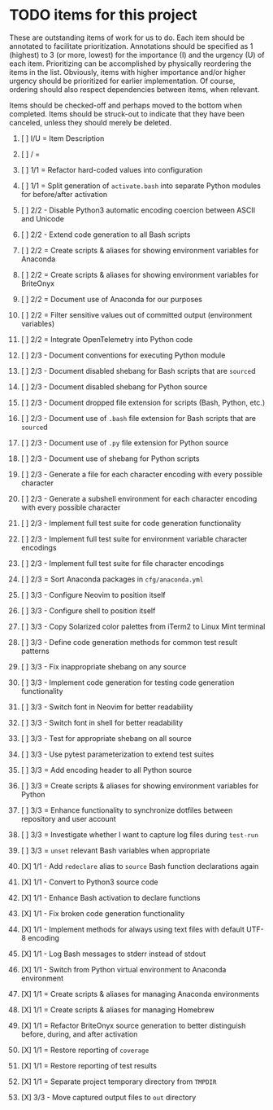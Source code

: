 # TODO items for this project
These are outstanding items of work for us to do.
Each item should be annotated to facilitate prioritization.
Annotations should be specified
as 1 (highest) to 3 (or more, lowest)
for the importance (I) and the urgency (U) of each item.
Prioritizing can be accomplished
by physically reordering the items in the list.
Obviously, items with higher importance and/or higher urgency
should be prioritized for earlier implementation.
Of course,
ordering should also respect dependencies between items,
when relevant.

Items should be checked-off
and perhaps moved to the bottom
when completed.
Items should be struck-out
to indicate that they have been canceled,
unless they should merely be deleted.

1. [ ] I/U = Item Description
1. [ ]  /  = 

1. [ ] 1/1 = Refactor hard-coded values into configuration
1. [ ] 1/1 = Split generation of `activate.bash` into separate Python modules for before/after activation
1. [ ] 2/2 - Disable Python3 automatic encoding coercion between ASCII and Unicode
1. [ ] 2/2 - Extend code generation to all Bash scripts
1. [ ] 2/2 = Create scripts & aliases for showing environment variables for Anaconda
1. [ ] 2/2 = Create scripts & aliases for showing environment variables for BriteOnyx
1. [ ] 2/2 = Document use of Anaconda for our purposes
1. [ ] 2/2 = Filter sensitive values out of committed output (environment variables)
1. [ ] 2/2 = Integrate OpenTelemetry into Python code
1. [ ] 2/3 - Document conventions for executing Python module
1. [ ] 2/3 - Document disabled shebang for Bash scripts that are `source`d
1. [ ] 2/3 - Document disabled shebang for Python source
1. [ ] 2/3 - Document dropped file extension for scripts (Bash, Python, etc.)
1. [ ] 2/3 - Document use of `.bash` file extension for Bash scripts that are `source`d
1. [ ] 2/3 - Document use of `.py` file extension for Python source
1. [ ] 2/3 - Document use of shebang for Python scripts
1. [ ] 2/3 - Generate a file for each character encoding with every possible character
1. [ ] 2/3 - Generate a subshell environment for each character encoding with every possible character
1. [ ] 2/3 - Implement full test suite for code generation functionality
1. [ ] 2/3 - Implement full test suite for environment variable character encodings
1. [ ] 2/3 - Implement full test suite for file character encodings
1. [ ] 2/3 = Sort Anaconda packages in `cfg/anaconda.yml`
1. [ ] 3/3 - Configure Neovim to position itself
1. [ ] 3/3 - Configure shell to position itself
1. [ ] 3/3 - Copy Solarized color palettes from iTerm2 to Linux Mint terminal
1. [ ] 3/3 - Define code generation methods for common test result patterns
1. [ ] 3/3 - Fix inappropriate shebang on any source
1. [ ] 3/3 - Implement code generation for testing code generation functionality
1. [ ] 3/3 - Switch font in Neovim for better readability
1. [ ] 3/3 - Switch font in shell for better readability
1. [ ] 3/3 - Test for appropriate shebang on all source
1. [ ] 3/3 - Use pytest parameterization to extend test suites
1. [ ] 3/3 = Add encoding header to all Python source
1. [ ] 3/3 = Create scripts & aliases for showing environment variables for Python
1. [ ] 3/3 = Enhance functionality to synchronize dotfiles between repository and user account
1. [ ] 3/3 = Investigate whether I want to capture log files during `test-run`
1. [ ] 3/3 = `unset` relevant Bash variables when appropriate
1. [X] 1/1 - Add `redeclare` alias to `source` Bash function declarations again
1. [X] 1/1 - Convert to Python3 source code
1. [X] 1/1 - Enhance Bash activation to declare functions
1. [X] 1/1 - Fix broken code generation functionality
1. [X] 1/1 - Implement methods for always using text files with default UTF-8 encoding
1. [X] 1/1 - Log Bash messages to stderr instead of stdout
1. [X] 1/1 - Switch from Python virtual environment to Anaconda environment
1. [X] 1/1 = Create scripts & aliases for managing Anaconda environments
1. [X] 1/1 = Create scripts & aliases for managing Homebrew
1. [X] 1/1 = Refactor BriteOnyx source generation to better distinguish before, during, and after activation
1. [X] 1/1 = Restore reporting of `coverage`
1. [X] 1/1 = Restore reporting of test results
1. [X] 1/1 = Separate project temporary directory from `TMPDIR`
1. [X] 3/3 - Move captured output files to `out` directory

